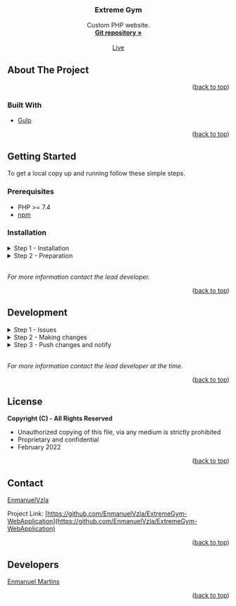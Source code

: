 <div id="top"></div>

<div align="center">
<h3 align="center">Extreme Gym</h3>
  <p align="center">
    Custom PHP website.
    <br />
    <a href="https://github.com/EnmanuelVzla/ExtremeGym-WebApplication"><strong>Git repository »</strong></a>
    <br />
    <br />
    <a href="#">Live</a>
  </p>
</div>

<!-- ABOUT THE PROJECT -->
## About The Project


<p align="right">(<a href="#top">back to top</a>)</p>


<a name="built-with"></a>
### Built With

* [Gulp](https://gulpjs.com/)

<p align="right">(<a href="#top">back to top</a>)</p>



<!-- GETTING STARTED -->
## Getting Started

To get a local copy up and running follow these simple steps.

### Prerequisites

* PHP >= 7.4
* [npm](https://docs.npmjs.com/getting-started/)

### Installation

<details>
<summary>Step 1 - Installation</summary>

1. Clone the repo

  ```sh
  #clone repo
  git clone git@github.com:EnmanuelVzla/ExtremeGym-WebApplication.git extremegym

  #go to folder (not required)
  cd extremegym
  ```

2. Install NPM packages

  ```sh
  npm install
  ```

</details>

<details>
<summary>Step 2 - Preparation</summary>

1. Import the database.</br>
  _Ask the lead developer for a current development copy._

2. Duplicate `/includes/config/.database.php` and rename to `database.php`

3. Update environment variables in the `database.php` file. Wrap values that may contain non-alphanumeric characters with quotes, or they may be incorrectly parsed.

  **Database variables**
    * `DB_NAME` - Database name
    * `DB_USER` - Database user
    * `DB_PASSWORD` - Database password
    * `DB_HOST` - Database host

</details>

<br />

_For more information contact the lead developer._


<p align="right">(<a href="#top">back to top</a>)</p>



<!-- USAGE EXAMPLES -->
## Development

<details>
<summary>Step 1 - Issues</summary>

1. Create an issue in [Github](https://github.com/EnmanuelVzla/ExtremeGym-WebApplication/issues/new/choose) if none already not created for you.

</details>

<details>
<summary>Step 2 - Making changes</summary>

1. Develop

  _Any doubts ask the lead developer_


2. Gulp

```sh
gulp
```

</details>

<details>
<summary>Step 3 - Push changes and notify</summary>

1. Make sure you are in the correct branch.
```sh
git branch
```

2. Push changes.
```sh
#git add and commit
git commit -am "<comment>"
#push to repo
git push
```

</details>

<br />

_For more information contact the lead developer at the time._

<p align="right">(<a href="#top">back to top</a>)</p>


<!-- LICENSE -->
## License

**Copyright (C) - All Rights Reserved**
 * Unauthorized copying of this file, via any medium is strictly prohibited
 * Proprietary and confidential
 * February 2022


<p align="right">(<a href="#top">back to top</a>)</p>



<!-- CONTACT -->
## Contact

[EnmanuelVzla](https://github.com/EnmanuelVzla)

Project Link: [https://github.com/EnmanuelVzla/ExtremeGym-WebApplication](https://github.com/EnmanuelVzla/ExtremeGym-WebApplication)

<p align="right">(<a href="#top">back to top</a>)</p>



## Developers

<a href="https://github.com/EnmanuelVzla">
  Enmanuel Martins
  </a>

<p align="right">(<a href="#top">back to top</a>)</p>
